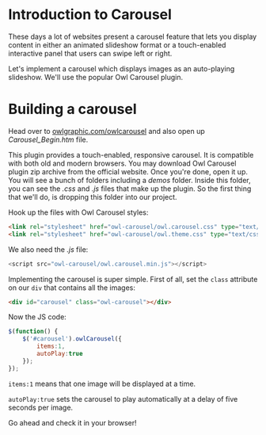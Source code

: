 # Introduction to Carousel

These days a lot of websites present a carousel feature that lets you display content in either an animated slideshow format or a touch-enabled interactive panel that users can swipe left or right.

Let's implement a carousel which displays images as an auto-playing slideshow. We'll use the popular Owl Carousel plugin.

# Building a carousel

Head over to [owlgraphic.com/owlcarousel](owlgraphic.com/owlcarousel) and also open up *Carousel_Begin.htm* file.

This plugin provides a touch-enabled, responsive carousel. It is compatible with both old and modern browsers. You may download Owl Carousel plugin zip archive from the official website. Once you're done, open it up. You will see a bunch of folders including a *demos* folder. Inside this folder, you can see the *.css* and *.js* files that make up the plugin. So the first thing that we'll do, is dropping this folder into our project.

Hook up the files with Owl Carousel styles:

```html
<link rel="stylesheet" href="owl-carousel/owl.carousel.css" type="text/css" />
<link rel="stylesheet" href="owl-carousel/owl.theme.css" type="text/css" />
```

We also need the *.js* file:

```js
<script src="owl-carousel/owl.carousel.min.js"></script>
```

Implementing the carousel is super simple. First of all, set the `class` attribute on our `div` that contains all the images:

```html
<div id="carousel" class="owl-carousel"></div>
```

Now the JS code:

```js
$(function() {
	$('#carousel').owlCarousel({
		items:1,
		autoPlay:true
	});
});
```

`items:1` means that one image will be displayed at a time.

`autoPlay:true` sets the carousel to play automatically at a delay of five seconds per image.

Go ahead and check it in your browser!